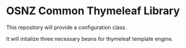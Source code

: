 # OSNZ Common Thymeleaf Library 

This repository will provide a configuration class.

It will intialize three necessary beans for thymeleaf template engine.
